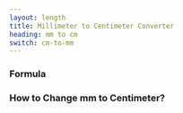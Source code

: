```yaml
---
layout: length
title: Millimeter to Centimeter Converter
heading: mm to cm
switch: cm-to-mm
---
```


<script>
  selectInput[2].selected = true
  selectOutput[3].selected = true
</script>

### Formula
<p id="formula"></p>

### How to Change mm to Centimeter?
